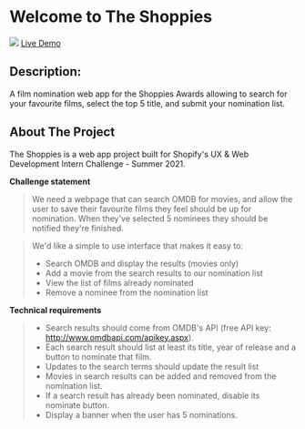 # Welcome to The Shoppies
![](docs/animated-banner.gif)
[Live Demo](https://filminator.netlify.app/)

## Description:
A film nomination web app for the Shoppies Awards allowing to search for your favourite films, select the top 5 title, and submit your nomination list.


## About The Project

The Shoppies is a web app project built for Shopify's UX & Web Development Intern Challenge - Summer 2021.

**Challenge statement**

> We need a webpage that can search OMDB for movies, and allow the user to save their favourite films they feel should be up for nomination. When they've selected 5 nominees they should be notified they're finished.

> We'd like a simple to use interface that makes it easy to:
>  - Search OMDB and display the results (movies only)
>  - Add a movie from the search results to our nomination list
>  - View the list of films already nominated 
>  - Remove a nominee from the nomination list

**Technical requirements**

> - Search results should come from OMDB's API (free API key: http://www.omdbapi.com/apikey.aspx).
> - Each search result should list at least its title, year of release and a button to nominate that film.
> - Updates to the search terms should update the result list
> - Movies in search results can be added and removed from the nomination list.
> - If a search result has already been nominated, disable its nominate button.
> - Display a banner when the user has 5 nominations.
